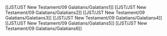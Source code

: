 [[JST/JST New Testament/09 Galatians/Galatians1]]
[[JST/JST New Testament/09 Galatians/Galatians2]]
[[JST/JST New Testament/09 Galatians/Galatians3]]
[[JST/JST New Testament/09 Galatians/Galatians4]]
[[JST/JST New Testament/09 Galatians/Galatians5]]
[[JST/JST New Testament/09 Galatians/Galatians6]]
